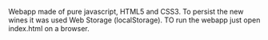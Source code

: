 Webapp made of pure javascript, HTML5 and CSS3.
To persist the new wines it was used Web Storage (localStorage).
TO run the webapp just open index.html on a browser.